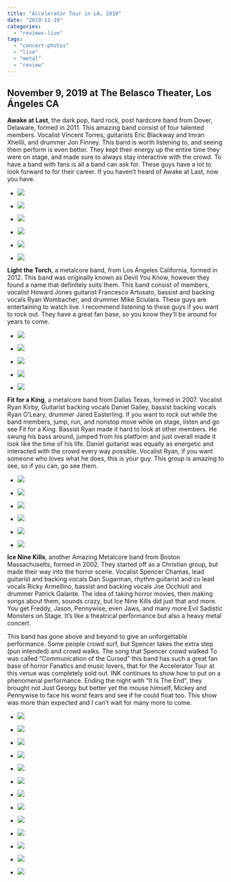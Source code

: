 ```yaml
---
title: "Accelerator Tour in LA, 2019"
date: "2019-11-19"
categories: 
  - "reviews-live"
tags: 
  - "concert-photos"
  - "live"
  - "metal"
  - "review"
---
```


## November 9, 2019 at The Belasco Theater, Los Ángeles CA

**Awake at Last**, the dark pop, hard rock, post hardcore band from Dover, Delaware, formed in 2011. This amazing band consist of four talented members. Vocalist Vincent Torres, guitarists Eric Blackway and Imran Xhelili, and drummer Jon Finney. This band is worth listening to, and seeing them perform is even better. They kept their energy up the entire time they were on stage, and made sure to always stay interactive with the crowd. To have a band with fans is all a band can ask for. These guys have a lot to look forward to for their career. If you haven’t heard of Awake at Last, now you have.

- ![](https://www.hellbound.ca/wp-content/uploads/2019/11/Awake-at-Last-5.jpg)
    
- ![](https://www.hellbound.ca/wp-content/uploads/2019/11/Awake-at-Last-2.jpg)
    
- ![](https://www.hellbound.ca/wp-content/uploads/2019/11/Awake-at-Last-4.jpg)
    
- ![](https://www.hellbound.ca/wp-content/uploads/2019/11/Awake-at-Last-6.jpg)
    
- ![](https://www.hellbound.ca/wp-content/uploads/2019/11/Awake-at-Last-1.jpg)
    
- ![](https://www.hellbound.ca/wp-content/uploads/2019/11/Awake-at-Last-3.jpg)
    

**Light the Torch**, a metalcore band, from Los Ángeles California, formed in 2012. This band was originally known as Devil You Know, however they found a name that definitely suits them. This band consist of members, vocalist Howard Jones guitarist Francesco Artusato, bassist and backing vocals Ryan Wombacher, and drummer Mike Sciulara. These guys are entertaining to watch live. I recommend listening to these guys if you want to rock out. They have a great fan base, so you know they’ll be around for years to come.

- ![](https://www.hellbound.ca/wp-content/uploads/2019/11/Light-the-Torch-1.jpg)
    
- ![](https://www.hellbound.ca/wp-content/uploads/2019/11/Light-the-Torch-3.jpg)
    
- ![](https://www.hellbound.ca/wp-content/uploads/2019/11/Light-the-Torch-5.jpg)
    
- ![](https://www.hellbound.ca/wp-content/uploads/2019/11/Light-the-Torch-2.jpg)
    
- ![](https://www.hellbound.ca/wp-content/uploads/2019/11/Light-the-Torch-4.jpg)
    

**Fit for a King**, a metalcore band from Dallas Texas, formed in 2007. Vocalist Ryan Kirby, Guitarist backing vocals Daniel Gailey, bassist backing vocals Ryan O’Leary, drummer Jared Easterling. If you want to rock out while the band members, jump, run, and nonstop move while on stage, listen and go see Fit for a King. Bassist Ryan made it hard to look at other members. He swung his bass around, jumped from his platform and just overall made it look like the time of his life. Daniel guitarist was equally as energetic and interacted with the crowd every way possible. Vocalist Ryan, if you want someone who loves what he does, this is your guy. This group is amazing to see, so if you can, go see them.

- ![](https://www.hellbound.ca/wp-content/uploads/2019/11/Fit-for-a-King-1.jpg)
    
- ![](https://www.hellbound.ca/wp-content/uploads/2019/11/Fit-for-a-King-3.jpg)
    
- ![](https://www.hellbound.ca/wp-content/uploads/2019/11/Fit-for-a-King-5.jpg)
    
- ![](https://www.hellbound.ca/wp-content/uploads/2019/11/Fit-for-a-King-2.jpg)
    
- ![](https://www.hellbound.ca/wp-content/uploads/2019/11/Fit-for-a-King-4.jpg)
    
- ![](https://www.hellbound.ca/wp-content/uploads/2019/11/Fit-for-a-King-6.jpg)
    

**Ice Nine Kills**, another Amazing Metalcore band from Boston Massachusetts, formed in 2002. They started off as a Christian group, but made their way into the horror scene. Vocalist Spencer Chamas, lead guitarist and backing vocals Dan Sugarman, rhythm guitarist and co lead vocals Ricky Armellino, bassist and backing vocals Joe Occhiuti and drummer Patrick Galante. The idea of taking horror movies, then making songs about them, sounds crazy, but Ice Nine Kills did just that and more. You get Freddy, Jason, Pennywise, even Jaws, and many more Evil Sadistic Monsters on Stage. It’s like a theatrical performance but also a heavy metal concert.

This band has gone above and beyond to give an unforgettable performance. Some people crowd surf, but Spencer takes the extra step (pun intended) and crowd walks. The song that Spencer crowd walked To was called “Communication of the Cursed” this band has such a great fan base of horror Fanatics and music lovers, that for the Accelerator Tour at this venue was completely sold out. INK continues to show how to put on a phenomenal performance. Ending the night with “It Is The End”, they brought not Just Georgy but better yet the mouse himself, Mickey and Pennywise to face his worst fears and see if he could float too. This show was more than expected and I can’t wait for many more to come.

- ![](https://www.hellbound.ca/wp-content/uploads/2019/11/Ice-Nine-Kills-2-1.jpg)
    
- ![](https://www.hellbound.ca/wp-content/uploads/2019/11/Ice-Nine-Kills-1-1.jpg)
    
- ![](https://www.hellbound.ca/wp-content/uploads/2019/11/Ice-Nine-Kills-1.jpg)
    
- ![](https://www.hellbound.ca/wp-content/uploads/2019/11/Ice-Nine-Kills-5.jpg)
    
- ![](https://www.hellbound.ca/wp-content/uploads/2019/11/Ice-Nine-Kills-2.jpg)
    
- ![](https://www.hellbound.ca/wp-content/uploads/2019/11/Ice-Nine-Kills-7.jpg)
    
- ![](https://www.hellbound.ca/wp-content/uploads/2019/11/Ice-Nine-Kills-10.jpg)
    
- ![](https://www.hellbound.ca/wp-content/uploads/2019/11/Ice-Nine-Kills-4.jpg)
    
- ![](https://www.hellbound.ca/wp-content/uploads/2019/11/Ice-Nine-Kills-11.jpg)
    
- ![](https://www.hellbound.ca/wp-content/uploads/2019/11/Ice-Nine-Kills-6.jpg)
    
- ![](https://www.hellbound.ca/wp-content/uploads/2019/11/Ice-Nine-Kills-9.jpg)
    
- ![](https://www.hellbound.ca/wp-content/uploads/2019/11/Ice-Nine-Kills-3.jpg)
    
- ![](https://www.hellbound.ca/wp-content/uploads/2019/11/Ice-Nine-Kills-8.jpg)
